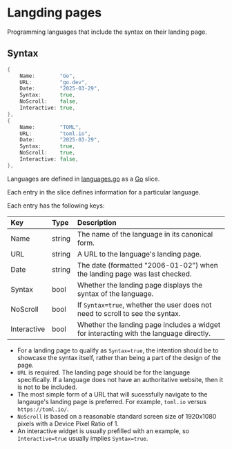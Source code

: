 # Langding pages
Programming languages that include the syntax on their landing page.

## Syntax
```go
{
	Name:        "Go",
	URL:         "go.dev",
	Date:        "2025-03-29",
	Syntax:      true,
	NoScroll:    false,
	Interactive: true,
},
{
	Name:        "TOML",
	URL:         "toml.io",
	Date:        "2025-03-29",
	Syntax:      true,
	NoScroll:    true,
	Interactive: false,
},
```

Languages are defined in [languages.go](languages.go) as a [Go](https://go.dev)
slice.

Each entry in the slice defines information for a particular language.

Each entry has the following keys:

| Key         | Type   | Description                                                                            |
|:------------|:-------|:---------------------------------------------------------------------------------------|
| Name        | string | The name of the language in its canonical form.                                        |
| URL         | string | A URL to the language's landing page.                                                  |
| Date        | string | The date (formatted "2006-01-02") when the landing page was last checked.              |
| Syntax      | bool   | Whether the landing page displays the syntax of the language.                          |
| NoScroll    | bool   | If `Syntax=true`, whether the user does not need to scroll to see the syntax.          |
| Interactive | bool   | Whether the landing page includes a widget for interacting with the language directly. |

- For a landing page to qualify as `Syntax=true`, the intention should be to
  showcase the syntax itself, rather than being a part of the design of the
  page.
- `URL` is required. The landing page should be for the language specifically.
  If a language does not have an authoritative website, then it is not to be
  included.
- The most simple form of a URL that will sucessfully navigate to the langauge's
  landing page is preferred. For example, `toml.io` versus `https://toml.io/`.
- `NoScroll` is based on a reasonable standard screen size of 1920x1080 pixels
  with a Device Pixel Ratio of 1.
- An interactive widget is usually prefilled with an example, so
  `Interactive=true` usually implies `Syntax=true`.
